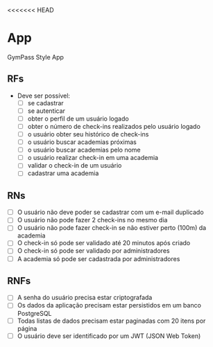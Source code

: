 <<<<<<< HEAD
# App

GymPass Style App

## RFs

- Deve ser possível:
  - [ ] se cadastrar
  - [ ] se autenticar
  - [ ] obter o perfil de um usuário logado
  - [ ] obter o número de check-ins realizados pelo usuário logado
  - [ ] o usuário obter seu histórico de check-ins
  - [ ] o usuário buscar academias próximas
  - [ ] o usuário buscar academias pelo nome
  - [ ] o usuário realizar check-in em uma academia
  - [ ] validar o check-in de um usuário
  - [ ] cadastrar uma academia

## RNs

- [ ] O usuário não deve poder se cadastrar com um e-mail duplicado
- [ ] O usuário não pode fazer 2 check-ins no mesmo dia
- [ ] O usuário não pode fazer check-in se não estiver perto (100m) da academia
- [ ] O check-in só pode ser validado até 20 minutos após criado
- [ ] O check-in só pode ser validado por administradores
- [ ] A academia só pode ser cadastrada por administradores

## RNFs

- [ ] A senha do usuário precisa estar criptografada
- [ ] Os dados da aplicação precisam estar persistidos em um banco PostgreSQL
- [ ] Todas listas de dados precisam estar paginadas com 20 itens por página
- [ ] O usuário deve ser identificado por um JWT (JSON Web Token)
